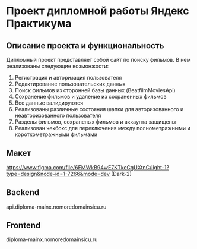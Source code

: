 # Проект дипломной работы Яндекс Практикума

## Описание проекта и функциональность
Дипломный проект представляет собой сайт по поиску фильмов. В нем реализованы следующие возмонжости:
1. Регистрация и авторизация пользователя
2. Редактирование пользовательских данных
3. Поиск фильмов из сторонней базы данных (BeatfilmMoviesApi)
4. Сохранение фильмов и удаление из сохраненных фильмов
5. Все данные валидируются
6. Реализованы различные состояния шапки для авторизованного и неавторизованного пользователя
7. Разделы фильмов, сохраненых фильмов и аккаунта защищены
8. Реализован чекбокс для переключения между полнометражными и короткометражными фильмами

## Макет
https://www.figma.com/file/6FMWkB94wE7KTkcCgUXtnC/light-1?type=design&node-id=1-7266&mode=dev (Dark-2)

## Backend
api.diploma-mainx.nomoredomainsicu.ru

## Frontend
diploma-mainx.nomoredomainsicu.ru
